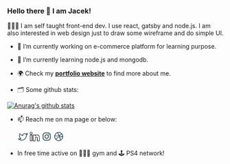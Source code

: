 ### Hello there 👋 I am Jacek!

👨🏻‍💻  I am self taught front-end dev. I use react, gatsby and node.js. I am also interested in web design just to draw some wireframe and do simple UI.

- 🔭  I’m currently working on e-commerce platform for learning purpose.

- 🌱  I’m currently learning node.js and mongodb.

- 🌍  Check my **[portfolio website](https://www.jacekwitucki.com)** to find more about me.

- 🗂  Some github stats:

[![Anurag's github stats](https://github-readme-stats.vercel.app/api?username=iamjacek)](https://github.com/anuraghazra/github-readme-stats)

- 📫  Reach me on ma page or below:

    [<img src="https://github.com/iamjacek/iamjacek/blob/master/twitter.png" width="24">](https://twitter.com/JacekWitucki)
[<img src="https://github.com/iamjacek/iamjacek/blob/master/in.png" width="24">](https://www.jacekwitucki.com)
[<img src="https://github.com/iamjacek/iamjacek/blob/master/insta.png" width="24">](https://www.jacekwitucki.com)
[<img src="https://github.com/iamjacek/iamjacek/blob/master/dribbble.png" width="24">](https://dribbble.com/iamjacek)

- In free time active on 🏋🏻‍♂️ gym and 🕹 PS4 network!
